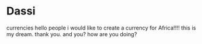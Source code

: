 # Dassi
 currencies
hello people i would like to create a currency for Africa!!!! this is my dream. thank you.
and you? how are you doing?
